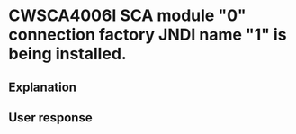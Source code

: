 # CWSCA4006I SCA module "0" connection factory JNDI name "1" is being installed.

## Explanation

## User response